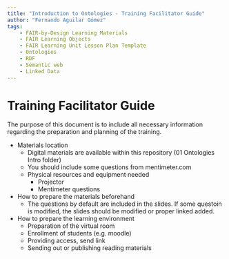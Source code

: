 ```yaml
---
title: "Introduction to Ontologies - Training Facilitator Guide"
author: "Fernando Aguilar Gómez"
tags: 
    - FAIR-by-Design Learning Materials
    - FAIR Learning Objects
    - FAIR Learning Unit Lesson Plan Template
    - Ontologies
    - RDF
    - Semantic web
    - Linked Data
---
```


# Training Facilitator Guide

The purpose of this document is to include all necessary information regarding the preparation and planning of the training.

- Materials location
    - Digital materials are available within this repository (01 Ontologies Intro folder)
    - You should include some questions from mentimeter.com
    - Physical resources and equipment needed
        - Projector
        - Mentimeter questions
- How to prepare the materials beforehand
    - The questions by default are included in the slides. If some questoin is modified, the slides should be modified or proper linked added.
- How to prepare the learning environment
    - Preparation of the virtual room
    - Enrollment of students (e.g. moodle)
    - Providing access, send link
    - Sending out or publishing reading materials